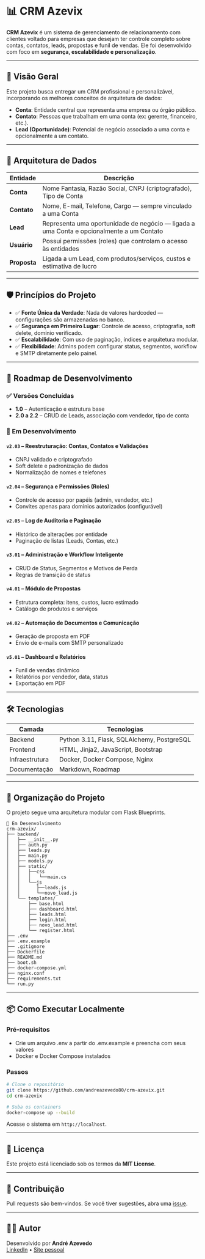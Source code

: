 
# 📊 CRM Azevix

**CRM Azevix** é um sistema de gerenciamento de relacionamento com clientes voltado para empresas que desejam ter controle completo sobre contas, contatos, leads, propostas e funil de vendas. Ele foi desenvolvido com foco em **segurança, escalabilidade e personalização**.

---

## 🚀 Visão Geral

Este projeto busca entregar um CRM profissional e personalizável, incorporando os melhores conceitos de arquitetura de dados:

- **Conta**: Entidade central que representa uma empresa ou órgão público.
- **Contato**: Pessoas que trabalham em uma conta (ex: gerente, financeiro, etc.).
- **Lead (Oportunidade)**: Potencial de negócio associado a uma conta e opcionalmente a um contato.

---

## 🧱 Arquitetura de Dados

| Entidade | Descrição |
|----------|-----------|
| **Conta** | Nome Fantasia, Razão Social, CNPJ (criptografado), Tipo de Conta |
| **Contato** | Nome, E-mail, Telefone, Cargo — sempre vinculado a uma Conta |
| **Lead** | Representa uma oportunidade de negócio — ligada a uma Conta e opcionalmente a um Contato |
| **Usuário** | Possui permissões (roles) que controlam o acesso às entidades |
| **Proposta** | Ligada a um Lead, com produtos/serviços, custos e estimativa de lucro |

---

## 🛡️ Princípios do Projeto

- ✅ **Fonte Única da Verdade**: Nada de valores hardcoded — configurações são armazenadas no banco.
- ✅ **Segurança em Primeiro Lugar**: Controle de acesso, criptografia, soft delete, domínio verificado.
- ✅ **Escalabilidade**: Com uso de paginação, índices e arquitetura modular.
- ✅ **Flexibilidade**: Admins podem configurar status, segmentos, workflow e SMTP diretamente pelo painel.

---

## 📅 Roadmap de Desenvolvimento

### ✅ Versões Concluídas
- **1.0** – Autenticação e estrutura base
- **2.0 a 2.2** – CRUD de Leads, associação com vendedor, tipo de conta

### 🔄 Em Desenvolvimento

#### `v2.03` – **Reestruturação: Contas, Contatos e Validações**
- CNPJ validado e criptografado
- Soft delete e padronização de dados
- Normalização de nomes e telefones

#### `v2.04` – **Segurança e Permissões (Roles)**
- Controle de acesso por papéis (admin, vendedor, etc.)
- Convites apenas para domínios autorizados (configurável)

#### `v2.05` – **Log de Auditoria e Paginação**
- Histórico de alterações por entidade
- Paginação de listas (Leads, Contas, etc.)

#### `v3.01` – **Administração e Workflow Inteligente**
- CRUD de Status, Segmentos e Motivos de Perda
- Regras de transição de status

#### `v4.01` – **Módulo de Propostas**
- Estrutura completa: itens, custos, lucro estimado
- Catálogo de produtos e serviços

#### `v4.02` – **Automação de Documentos e Comunicação**
- Geração de proposta em PDF
- Envio de e-mails com SMTP personalizado

#### `v5.01` – **Dashboard e Relatórios**
- Funil de vendas dinâmico
- Relatórios por vendedor, data, status
- Exportação em PDF

---

## 🛠️ Tecnologias

| Camada | Tecnologias |
|--------|-------------|
| Backend | Python 3.11, Flask, SQLAlchemy, PostgreSQL |
| Frontend | HTML, Jinja2, JavaScript, Bootstrap |
| Infraestrutura | Docker, Docker Compose, Nginx |
| Documentação | Markdown, Roadmap |

---

## 📂 Organização do Projeto

O projeto segue uma arquitetura modular com Flask Blueprints.

```
🔄 Em Desenvolvimento
crm-azevix/
├── backend/
│   ├── __init__.py
│   ├── auth.py
│   ├── leads.py
│   ├── main.py
│   ├── models.py
│   ├── static/
│   │   ├──css
│   │   │   └──main.cs
│   │   └──js
│   │      ├──leads.js
│   │      └──novo_lead.js
│   └── templates/
│       ├── base.html
│       ├── dashboard.html
│       ├── leads.html
│       ├── login.html
│       ├── novo_lead.html
│       └── register.html
├── .env
├── .env.example
├── .gitignore
├── Dockerfile
├── README.md
├── boot.sh
├── docker-compose.yml
├── nginx.conf
├── requirements.txt
└── run.py

```

---

## 📦 Como Executar Localmente

### Pré-requisitos
- Crie um arquivo .env a partir do .env.example e preencha com seus valores
- Docker e Docker Compose instalados

### Passos

```bash
# Clone o repositório
git clone https://github.com/andreazevedo80/crm-azevix.git
cd crm-azevix

# Suba os containers
docker-compose up --build
```

Acesse o sistema em `http://localhost`.

---

## 📃 Licença

Este projeto está licenciado sob os termos da **MIT License**.

---

## 🤝 Contribuição

Pull requests são bem-vindos. Se você tiver sugestões, abra uma [issue](https://github.com/andreazevedo80/crm-azevix/issues).

---

## 👨‍💻 Autor

Desenvolvido por **André Azevedo**  
[LinkedIn](https://www.linkedin.com/in/andreazevedo1980/) • [Site pessoal](https://azevix.com.br)
